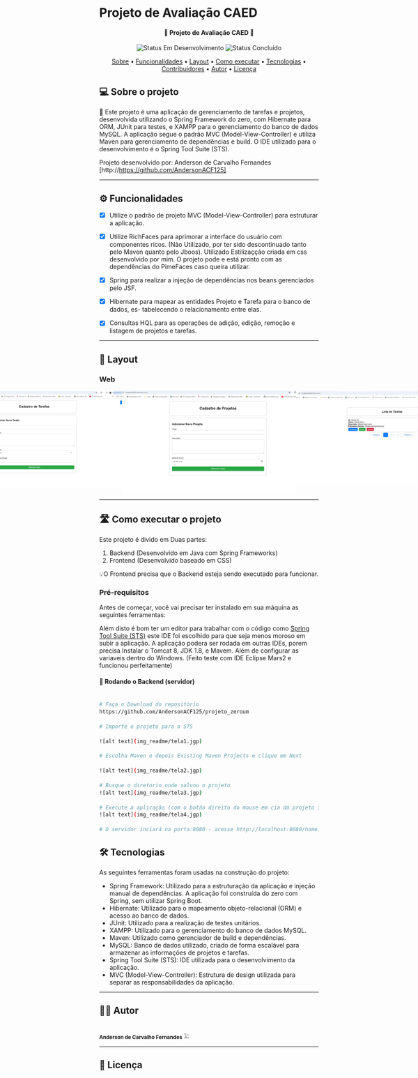 # Projeto de Avaliação CAED


<h4 align="center"> 
	🚧 Projeto de Avaliação CAED 🚧
</h4>

<p align="center">
	<img alt="Status Em Desenvolvimento" src="https://img.shields.io/badge/STATUS-EM%20DESENVOLVIMENTO-green">
	<img alt="Status Concluído" src="https://img.shields.io/badge/STATUS-CONCLU%C3%8DDO-brightgreen">
</p>

<p align="center">
 <a href="#-sobre-o-projeto">Sobre</a> •
 <a href="#-funcionalidades">Funcionalidades</a> •
 <a href="#-layout">Layout</a> • 
 <a href="#-como-executar-o-projeto">Como executar</a> • 
 <a href="#-tecnologias">Tecnologias</a> • 
 <a href="#-contribuidores">Contribuidores</a> • 
 <a href="#-autor">Autor</a> • 
 <a href="#user-content--licença">Licença</a>
</p>


## 💻 Sobre o projeto

📄 Este projeto é uma aplicação de gerenciamento de tarefas e projetos, desenvolvida utilizando o Spring Framework do zero, com Hibernate para ORM, JUnit para testes, e XAMPP para o gerenciamento do banco de dados MySQL. A aplicação segue o padrão MVC (Model-View-Controller) e utiliza Maven para gerenciamento de dependências e build. O IDE utilizado para o desenvolvimento é o Spring Tool Suite (STS).


Projeto desenvolvido por: Anderson de Carvalho Fernandes [http://https://github.com/AndersonACF125]


---

## ⚙️ Funcionalidades

  - [x] Utilize o padrão de projeto MVC (Model-View-Controller) para estruturar a aplicação.
  - [x] Utilize RichFaces para aprimorar a interface do usuário com componentes ricos. (Não Utilizado, por ter sido descontinuado tanto pelo Maven quanto pelo Jboos). Utilizado Estilizaçção
  criada em css desenvolvido por mim. O projeto pode e está pronto com as dependências do PimeFaces caso queira utilizar.
  - [x] Spring para realizar a injeção de dependências nos beans gerenciados pelo JSF.
  - [x] Hibernate para mapear as entidades Projeto e Tarefa para o banco de dados, es- tabelecendo o relacionamento entre elas.
  - [x] Consultas HQL para as operações de adição, edição, remoção e listagem de projetos e tarefas.


---

## 🎨 Layout


### Web

<p align="center" style="display: flex; align-items: flex-start; justify-content: center;">
  <img alt="Projeto Avaliação tela home Menu " title="Menu" src="img_readme/home.jpg" width="400px">

  <img alt="Cadastro" title="cad" src="img_readme/cadastro1.jpg" width="400px">

   <img alt="Cadastro" title="cad" src="img_readme/cadastro2.jpg" width="400px">

  <img alt="Cadastro" title="cad" src="img_readme/list1.jpg" width="400px">


   <img alt="Cadastro" title="cad" src="img_readme/list2.jpg" width="400px">
</p>

---

## 🛣️ Como executar o projeto

Este projeto é divido em Duas partes:
1. Backend (Desenvolvido em Java com Spring Frameworks) 
2. Frontend (Desenvolvido baseado em CSS)


💡O Frontend precisa que o Backend esteja sendo executado para funcionar.

### Pré-requisitos

Antes de começar, você vai precisar ter instalado em sua máquina as seguintes ferramentas:

Além disto é bom ter um editor para trabalhar com o código como [Spring Tool Suite (STS)](https://spring.io/tools)
este IDE foi escolhido para que seja menos moroso em subir a aplicação.
A aplicação podera ser rodada em outras IDEs, porem precisa Instalar o Tomcat 8, JDK 1.8, e Mavem. Além de configurar as variaveis dentro do Windows. (Feito teste com IDE Eclipse Mars2 e funcionou perfeitamente)

#### 🎲 Rodando o Backend (servidor)

```bash

# Faça o Download do repositório
https://github.com/AndersonACF125/projeto_zeroum

# Importe o projeto para o STS

![alt text](img_readme/tela1.jgp)

# Escolha Maven e depois Existing Maven Projects e clique em Next

![alt text](img_readme/tela2.jgp)

# Busque o diretorio onde salvou o projeto 
![alt text](img_readme/tela3.jgp)

# Execute a aplicação (com o botão direito do mouse em cia do projeto importado, clique em Run as -> Spring Boot App)
![alt text](img_readme/tela4.jgp)

# O servidor inciará na porta:8080 - acesse http://localhost:8080/home.xhtml

```


## 🛠 Tecnologias

As seguintes ferramentas foram usadas na construção do projeto:

- Spring Framework: Utilizado para a estruturação da aplicação e injeção manual de dependências. A aplicação foi construída do zero com Spring, sem utilizar Spring Boot.
- Hibernate: Utilizado para o mapeamento objeto-relacional (ORM) e acesso ao banco de dados.
- JUnit: Utilizado para a realização de testes unitários.
- XAMPP: Utilizado para o gerenciamento do banco de dados MySQL.
- Maven: Utilizado como gerenciador de build e dependências.
- MySQL: Banco de dados utilizado, criado de forma escalável para armazenar as informações de projetos e tarefas.
- Spring Tool Suite (STS): IDE utilizada para o desenvolvimento da aplicação.
- MVC (Model-View-Controller): Estrutura de design utilizada para separar as responsabilidades da aplicação.

---


## 🧙‍♂️ Autor

 <br />
 <sub><b>Anderson de Carvalho Fernandes</b></sub></a> <a href="https://github.com/AndersonACF125">✨</a>
 <br />

---

## 📝 Licença

<!-- Este projeto esta sobe a licença [MIT](./LICENSE). -->


